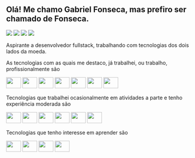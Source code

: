## Olá! Me chamo Gabriel Fonseca, mas prefiro ser chamado de Fonseca.

[![](https://img.shields.io/badge/linkedin-%230077B5.svg?style=for-the-badge&logo=linkedin)](https://www.linkedin.com/in/gabriel-fonseca-410471226/)
[![](https://img.shields.io/badge/-Unifor%20carreiras-blue?style=for-the-badge)](https://unifor-csm.symplicity.com/profiles/gabriel.fonsecafeitosaaquinof)
[![](https://img.shields.io/badge/-Beecrowd-yellow?style=for-the-badge)](https://www.beecrowd.com.br/judge/pt/profile/519582)
[![](https://img.shields.io/badge/-Email-red?style=for-the-badge)](mailto:gabrielfonseca@edu.unifor.br)

Aspirante a desenvolvedor fullstack, trabalhando com tecnologias dos dois lados da moeda.

As tecnologias com as quais me destaco, já trabalhei, ou trabalho, profissionalmente são

<div style="display: inline_block">
  <img height="30" width="40" src="https://cdn.jsdelivr.net/gh/devicons/devicon/icons/java/java-original.svg" />
  <img height="30" width="40" src="https://cdn.jsdelivr.net/gh/devicons/devicon/icons/spring/spring-original.svg" />
  <img height="30" width="40" src="https://cdn.jsdelivr.net/gh/devicons/devicon/icons/postgresql/postgresql-original.svg" />
  <img height="30" width="40" src="https://cdn.jsdelivr.net/gh/devicons/devicon/icons/linux/linux-original.svg" />
  <img height="30" width="40" src="https://cdn.jsdelivr.net/gh/devicons/devicon/icons/html5/html5-original.svg" />
  <img height="30" width="40" src="https://cdn.jsdelivr.net/gh/devicons/devicon/icons/css3/css3-original.svg" />
  <img height="30" width="40" src="https://cdn.jsdelivr.net/gh/devicons/devicon/icons/javascript/javascript-original.svg" />
</div>

Tecnologias que trabalhei ocasionalmente em atividades a parte e tenho experiência moderada são

<div style="display: inline_block">
  <img height="30" width="40" src="https://cdn.jsdelivr.net/gh/devicons/devicon/icons/react/react-original.svg" />
  <img height="30" width="40" src="https://cdn.jsdelivr.net/gh/devicons/devicon/icons/express/express-original.svg" />
  <img height="30" width="40" src="https://cdn.jsdelivr.net/gh/devicons/devicon/icons/nodejs/nodejs-original.svg" />
  <img height="30" width="40" src="https://cdn.jsdelivr.net/gh/devicons/devicon/icons/kotlin/kotlin-original.svg" />
  <img height="30" width="40" src="https://cdn.jsdelivr.net/gh/devicons/devicon/icons/android/android-original.svg" />
  <img height="30" width="40" src="https://cdn.jsdelivr.net/gh/devicons/devicon/icons/godot/godot-original.svg" />
</div>

Tecnologias que tenho interesse em aprender são

<div style="display: inline_block">
  <img height="30" width="40" src="https://cdn.jsdelivr.net/gh/devicons/devicon/icons/csharp/csharp-original.svg" />
  <img height="30" width="40" src="https://cdn.jsdelivr.net/gh/devicons/devicon/icons/dot-net/dot-net-original.svg" />
  <img height="30" width="40" src="https://cdn.jsdelivr.net/gh/devicons/devicon/icons/python/python-original.svg" />
  <img height="30" width="40" src="https://cdn.jsdelivr.net/gh/devicons/devicon/icons/rust/rust-plain.svg" />
</div>
